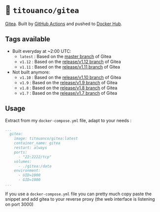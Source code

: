 # 🐳 `titouanco/gitea`

[Gitea](https://gitea.io). Built by [GitHub Actions](https://github.com/titouanco/docker-gitea/actions) and pushed to [Docker Hub](https://hub.docker.com/r/titouanco/gitea/).

## Tags available

- Built everyday at ~2:00 UTC:
  - `latest` : Based on the [master branch](https://github.com/go-gitea/gitea/tree/master) of Gitea
  - `v1.12` : Based on the [release/v1.12 branch](https://github.com/go-gitea/gitea/tree/release/v1.12) of Gitea
  - `v1.11` : Based on the [release/v1.11 branch](https://github.com/go-gitea/gitea/tree/release/v1.11) of Gitea
- Not built anymore:
  - `v1.10` : Based on the [release/v1.10 branch](https://github.com/go-gitea/gitea/tree/release/v1.10) of Gitea
  - `v1.9` : Based on the [release/v1.9 branch](https://github.com/go-gitea/gitea/tree/release/v1.9) of Gitea
  - `v1.8` : Based on the [release/v1.8 branch](https://github.com/go-gitea/gitea/tree/release/v1.8) of Gitea
  - `v1.7` : Based on the [release/v1.7 branch](https://github.com/go-gitea/gitea/tree/release/v1.7) of Gitea

## Usage

Extract from my `docker-compose.yml` file, adapt to your needs :

```yaml
...
  gitea:
    image: titouanco/gitea:latest
    container_name: gitea
    restart: always
    ports:
      - "22:2222/tcp"
    volumes:
      - ./gitea:/data
    environment:
      - UID=1000
      - GID=1000
...
```

If you use a `docker-compose.yml` file you can pretty much copy paste the snippet and add gitea to your reverse proxy (the web interface is listening on port 3000)
